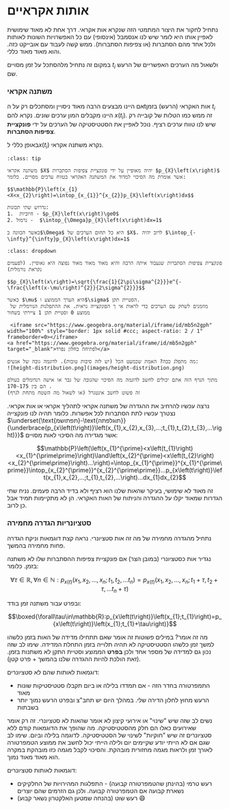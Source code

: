 # אותות אקראיים

נתחיל לחקור את היצור המתמטי הזה שנקרא אות אקראי.
דרך אחת לא מאוד שימושית לאפיין אותו היא לומר שיש לנו אנסמבל (אינסופי) עם כל 
האפשרויות השונות לאותות ולכל אחד מהם הסתברות (או צפיפות הסתברות). ממש קשה
לעבוד עם אובייקט כזה. והוא מאוד מאוד כללי.

במקום זה נתחיל מלהסתכל על זמן מסויים $t_{i}$ ולשאול מה הערכים האפשריים של הרעש שם.

### משתנה אקראי

אם היינו מבצעים הרבה מאוד ניסויין ומסתכלים רק על הtאות האקראי (הרעש) בזמן $t_{i}$ היינו מקבלים המון
ערכים שונים. נקרא להם $x\left(t_{i}\right)$. זה ממש כמו הטלות של קובייה רק שיש לנו טווח ערכים רציף.
נוכל לאפיין את הסטטיסטיקה של הערכים על ידי **פונקציית צפיפות הסתברות**. 

באופן כללי ל$x\left(t_{i}\right)$ נקרא משתנה אקראי.

```{admonition} מה זה פונקציית צפיפות הסתברות?
:class: tip

משתנה אקראי $X$ יהיה מאופיין על ידי פונקציית צפיפות הסתברות $p_{X}\left(x\right)$
אשר אומרת מה הסיכוי למדוד את המשתנה האקראי בטווח ערכים מסויים. כלומר:

$$\mathbb{P}\left(x_{1}<X<x_{2}\right)=\intop_{x_{1}}^{x_{2}}p_{X}\left(x\right)dx$$

נדרוש שתי תכונות:
1.  חיוביות - $p_{X}\left(x\right)\ge0$
2. נרמול -  $\intop_{\Omega}p_{X}\left(x\right)dx=1$

כאשר הכוונה ב$\Omega$ היא כל תחום הערכים של $X$. לרוב יהיה $\intop_{-\infty}^{\infty}p_{X}\left(x\right)dx=1$

```

```{admonition} דוגמא - התפלגות נורמלית
:class: dropdown

פונקציית צפיפות הסתברות שנעבוד איתה הרבה והיא מאוד מאוד מאוד נפוצה היא גאוסיין. (לפעמים נקראת נורמלית)

$$p_{X}\left(x\right)=\sqrt{\frac{1}{2\pi\sigma^{2}}}e^{-\frac{\left(x-\mu\right)^{2}}{2\sigma^{2}}}$$

כאשר $\mu$ היא הערך הממוצע ו$\sigma$ הסטיית תקן.
 מוזמנים לשחק עם הערכים כדי לראות אי ך הפונקצייה נראית. את ההתפלגות הנורמלית של ממוצע 0 וסטיית תקן 1 ציירתי בשחור
 
 <iframe src="https://www.geogebra.org/material/iframe/id/mb5n2gph" width="100%" style="border: 1px solid #ccc; aspect-ratio: 2 / 1" frameborder=0></iframe>
<a href="https://www.geogebra.org/material/iframe/id/mb5n2gph" target="_blank">לפתיחה בחלון נפרד</a>

מה מתפלג ככה? האמת שכמעט הכל (יש לזה סיבות טובות). לדוגמה גובה של אנשים:
![height-distribution.png](images/height-distribution.png)

מתוך הגרף הזה אתם יכולים לחשב לדוגמה מה הסיכוי שהגובה של גבר או אישה רנדומלים בעולם הם בין 170-175 .
זה פשוט לחשב אינטגרל (או לשאול מה השטח מתחת לגרף)

```

נרצה עכשיו להרחיב את ההגדרה של משתנה אקראי לתהליך אקראי או אות אקראי.
נצטרך עכשיו לתת הסתברות לכל אפשרות. כלומר תהיה לנו פונקצייה $\underset{\text{תפתושמ}-\text{תוגלפתה}}{\underbrace{p_{x\left(t\right)}\left(x_{1},x_{2},x_{3},...;t_{1},t_{2},t_{3},...\right)}}$
אשר מגדירה מה הסיכוי לאות מסויים:

$$\mathbb{P}\left(\left(x_{1}^{\prime}<x\left(t_{1}\right)<x_{1}^{\prime\prime}\right)\land\left(x_{2}^{\prime}<x\left(t_{2}\right)<x_{2}^{\prime\prime}\right)...\right)=\intop_{x_{1}^{\prime}}^{x_{1}^{\prime\prime}}\intop_{x_{2}^{\prime}}^{x_{2}^{\prime\prime}}...p_{x\left(t\right)}\left(x_{1},x_{2},...;t_{1},t_{2},...\right)...dx_{1}dx_{2}$$

זה מאוד לא שימושי, בעיקר שהאות שלנו הוא רציף ולא בדיד הרבה פעמים. נניח שתי הגדרות שמאוד
יקלו על ההגדרה והניתוח של האות האקראי. הן לא מתקיימות תמיד אבל כן לרוב.

### סטציונריות הגדרה מחמירה
נתחיל מהגדרה מחמירה של מה זה אות סטציונרי. נראה קצת דוגמאות וניקח הגדרה פחות מחמירה בהמשך.

נגדיר אות כסטציונרי (במובן הצר) אם פונקציית צפיפות ההסתברות שלו לא משתנה בזמן. כלומר:

$$\forall\tau\in\mathbb{R},\forall n\in\mathbb{N}:p_{x\left(t\right)}\left(x_{1},x_{2},...,x_{n};t_{1},t_{2},...t_{n}\right)=p_{x\left(t\right)}\left(x_{1},x_{2},...,x_{n};t_{1}+\tau,t_{2}+\tau,...t_{n}+\tau\right)$$

ובפרט עבור משתנה זמן בודד:

$$\boxed{\forall\tau\in\mathbb{R}:p_{x\left(t\right)}\left(x_{1};t_{1}\right)=p_{x\left(t\right)}\left(x_{1};t_{1}+\tau\right)}$$

מה זה אומר? במילים פשוטות זה אומר שאם תתחילו מדידה של האות בזמן כלשהו למשך זמן כלשהו הסטטיסטיקה
לא תהיה תלוייה בזמן התחלת המדידה.  שימו לב שזה נכון גם למדידה של מספר אחד ולכן **בפרט** הממוצע וסטיית
התקן לא משתנות בזמן. (זאת הולכת להיות ההגדרה שלנו בהמשך + פרט קטן).

דוגמאות לאותות שהם לא סטציונרים:
* התמפרטורה בחדר הזה - אם תמדדו בלילה או ביום תקבלו סטטיסטיקות שונות מאוד
* הרעש מחוץ לחלון הדירה שלי. במהלך היום יש תחב"צ ובפרט הרעש נמוך יותר בשבתות

נשים לב שזה שיש "שינוי" או אירועי קיצון לא אומר שהאות לא סטציונרי. זה רק
אומר שאירועים כאלו הם חלק מהסטטיסטיקה. מה שהופך את הדוגמאות קודם ללא
סטציונרים זה שיש "חוקיות" לשינוי של הסטטיסטיקה. לדוגמה בלילה וביום.
שימו לב שגם אם לא הייתי יודע שקיימים יום ולילה הייתי יכול
לחשב את ממוצע הטמפרטורה לאורך זמן ולראות מגמה מחזורית מובהקת.
והסיכוי לקבל מגמה כזו מובהקת במקרה הוא מאוד מאוד נמוך.

דוגמאות לאותות סטציונרים:
* רעש טרמי (בהינתן שהטמפרטורה קבועה) - התפלגות המהירויות של החלקיקים נשארת קבועה אם הטמפרטורה קבועה. ולכן גם הזרמים שהם יוצרים
* רעש שוט (בהנחה שמטען האלקטרון נשאר קבוע) :smile:





